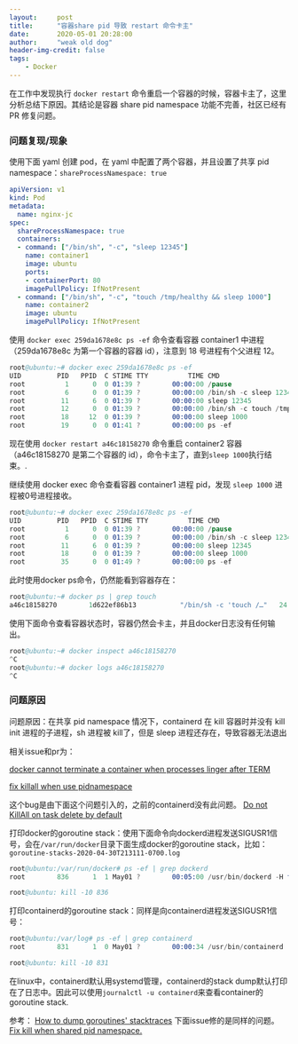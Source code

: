 ```yaml
---
layout:     post
title:      "容器share pid 导致 restart 命令卡主"
date:       2020-05-01 20:28:00
author:     "weak old dog"
header-img-credit: false
tags:
    - Docker
---
```


在工作中发现执行 `docker restart` 命令重启一个容器的时候，容器卡主了，这里分析总结下原因。其结论是容器 share pid namespace 功能不完善，社区已经有 PR 修复问题。

### 问题复现/现象
使用下面 yaml 创建 pod，在 yaml 中配置了两个容器，并且设置了共享 pid namespace：`shareProcessNamespace: true`
```yaml
apiVersion: v1
kind: Pod
metadata:
  name: nginx-jc
spec:
  shareProcessNamespace: true
  containers:
  - command: ["/bin/sh", "-c", "sleep 12345"]
    name: container1
    image: ubuntu
    ports:
    - containerPort: 80
    imagePullPolicy: IfNotPresent
  - command: ["/bin/sh", "-c", "touch /tmp/healthy && sleep 1000"]
    name: container2
    image: ubuntu
    imagePullPolicy: IfNotPresent
```
使用 `docker exec 259da1678e8c ps -ef` 命令查看容器 container1 中进程（259da1678e8c 为第一个容器的容器 id），注意到 18 号进程有个父进程 12。
```s
root@ubuntu:~# docker exec 259da1678e8c ps -ef
UID         PID   PPID  C STIME TTY          TIME CMD
root          1      0  0 01:39 ?        00:00:00 /pause
root          6      0  0 01:39 ?        00:00:00 /bin/sh -c sleep 12345
root         11      6  0 01:39 ?        00:00:00 sleep 12345
root         12      0  0 01:39 ?        00:00:00 /bin/sh -c touch /tmp/healthy && sleep 1000
root         18     12  0 01:39 ?        00:00:00 sleep 1000
root         19      0  0 01:41 ?        00:00:00 ps -ef
```
现在使用 `docker restart a46c18158270` 命令重启 container2 容器（a46c18158270 是第二个容器的 id），命令卡主了，直到`sleep 1000`执行结束。.

继续使用 docker exec 命令查看容器 container1 进程 pid，发现 `sleep 1000` 进程被0号进程接收。
```s
root@ubuntu:~# docker exec 259da1678e8c ps -ef
UID         PID   PPID  C STIME TTY          TIME CMD
root          1      0  0 01:39 ?        00:00:00 /pause
root          6      0  0 01:39 ?        00:00:00 /bin/sh -c sleep 12345
root         11      6  0 01:39 ?        00:00:00 sleep 12345
root         18      0  0 01:39 ?        00:00:00 sleep 1000
root         35      0  0 01:49 ?        00:00:00 ps -ef
```
此时使用docker ps命令，仍然能看到容器存在：
```s
root@ubuntu:~# docker ps | grep touch
a46c18158270        1d622ef86b13           "/bin/sh -c 'touch /…"   24 minutes ago      Up 7 minutes                            k8s_container2_nginx-jc_default_bfb31ed1-8c15-11ea-b37d-000c29df44e0_0
```
使用下面命令查看容器状态时，容器仍然会卡主，并且docker日志没有任何输出。
```s
root@ubuntu:~# docker inspect a46c18158270
^C
root@ubuntu:~# docker logs a46c18158270
^C
```

### 问题原因
问题原因：在共享 pid namespace 情况下，containerd 在 kill 容器时并没有 kill init 进程的子进程，sh 进程被 kill了，但是 sleep 进程还存在，导致容器无法退出

相关issue和pr为：

[docker cannot terminate a container when processes linger after TERM](https://github.com/moby/moby/issues/38978)

[fix killall when use pidnamespace](https://github.com/containerd/containerd/pull/3149)

这个bug是由下面这个问题引入的，之前的containerd没有此问题。
[Do not KillAll on task delete by default](https://github.com/containerd/containerd/pull/2597)

打印docker的goroutine stack：使用下面命令向dockerd进程发送SIGUSR1信号，会在`/var/run/docker`目录下面生成docker的goroutine stack，比如：`goroutine-stacks-2020-04-30T213111-0700.log`
```s
root@ubuntu:/var/run/docker# ps -ef | grep dockerd
root        836      1  1 May01 ?        00:05:00 /usr/bin/dockerd -H fd:// --containerd=/run/containerd/containerd.sock

root@ubuntu: kill -10 836
```
打印containerd的goroutine stack：同样是向containerd进程发送SIGUSR1信号：
```s
root@ubuntu:/var/log# ps -ef | grep containerd
root        831      1  0 May01 ?        00:00:34 /usr/bin/containerd

root@ubuntu: kill -10 831
```
在linux中，containerd默认用systemd管理，containerd的stack dump默认打印在了日志中。因此可以使用`journalctl -u containerd`来查看container的goroutine stack.

参考：
[How to dump goroutines' stacktraces](https://success.docker.com/article/how-to-dump-goroutines-stacktraces)
下面issue修的是同样的问题。
[Fix kill when shared pid namespace.](https://github.com/containerd/cri/pull/983)